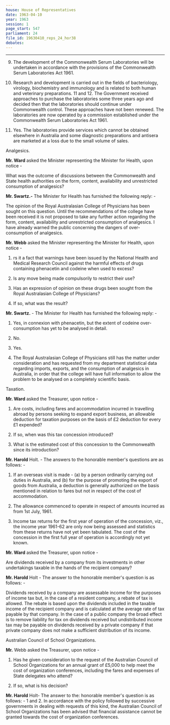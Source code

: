 ```yaml
---
house: House of Representatives
date: 1963-04-10
year: 1963
session: 1
page_start: 547
parliament: 24
file_id: 19630410_reps_24_hor38
debates:
---
```




----

9. The development of the Commonwealth Serum Laboratories will be undertaken in accordance with the provisions of the Commonwealth Serum Laboratories Act 1961. 

10. Research and development is carried out in the fields of bacteriology, virology, biochemistry and immunology and is related to both human and veterinary preparations. 11 and 12. The Government received approaches to purchase the laboratories some three years ago and decided then that the laboratories should continue under Commonwealth control. These approaches have not been renewed. The laboratories are now operated by a commission established under the Commonwealth Serum Laboratories Act 1961. 

13. Yes. The laboratories provide services which cannot be obtained elsewhere in Australia and some diagnostic preparations and antisera are marketed at a loss due to the small volume of sales. 

Analgesics. 


 **Mr. Ward** asked the Minister representing the Minister for Health, upon notice - 

What was the outcome of discussions between the Commonwealth and State health authorities on the form, content, availability and unrestricted consumption of analgesics? 


 **Mr. Swartz.-** The Minister for Health has furnished the following reply: - 

The opinion of the Royal Australasian College of Physicians has been sought on this question. Until the recommendations of the college have been received it is not proposed to take any further action regarding the form, content, availability and unrestricted consumption of analgesics. I have already warned the public concerning the dangers of over-consumption of analgesics. 


 **Mr. Webb** asked the Minister representing the Minister for Health, upon notice - 

1.  rs  it a fact that warnings have been issued by the National Health and Medical Research Council against the harmful effects of drugs containing phenacetin and codeine when used to excess? 

2. Is any move being made compulsorily to restrict their use? 

3. Has an expression of opinion on these drugs been sought from the Royal Australasian College of Physicians? 

4. If so, what was the result? 


 **Mr. Swartz.** -  The Minister for Health has furnished the following reply: - 

1. Yes, in connexion with phenacetin, but the extent of codeine over-consumption has yet to be analysed in detail. 

2. No. 

3. Yes. 

4. The Royal Australasian College of Physicians still has the matter under consideration and has requested from my department statistical data regarding imports, exports, and the consumption of analgesics in Australia, in order that the college will have full information to allow the problem to be analysed on a completely scientific basis. 

Taxation. 


 **Mr. Ward** asked the Treasurer, upon notice - 

1. Are costs, including fares and accommodation incurred in travelling abroad by persons seeking to expand export business, an allowable deduction for taxation purposes on the basis of £2 deduction for every £1 expended? 

2. If so, when was this tax concession introduced? 

3. What is the estimated cost of this concession to the Commonwealth since its introduction? 


 **Mr. Harold** Holt. - The answers to the honorable member's questions are as follows: - 

1. If an overseas visit is made - (a) by a person ordinarily carrying out duties in Australia, and (b) for the purpose of promoting the export of goods from Australia, a deduction is generally authorized on the basis mentioned in relation to fares but not in respect of the cost of accommodation. 

2. The allowance commenced to operate in respect of amounts incurred as from 1st July, 1961. 

3. Income tax returns for the first year of operation of the concession, viz., the income year 1961-62 are only now being assessed and statistics from these returns have not yet been tabulated. The cost of the concession in the first full year of operation is accordingly not yet known. 


 **Mr. Ward** asked the Treasurer, upon notice - 

Are dividends received by a company from its investments in other undertakings taxable in the hands of the recipient company? 


 **Mr. Harold** Holt - The answer to the honorable member's question  is as  follows: - 

Dividends received by a company are assessable income for the purposes of income tax but, in the case of a resident company, a rebate of tax is allowed. The rebate is based upon the dividends included in the taxable income of the recipient company and is calculated at the average rate of tax payable by that company. In the case of a public company the broad effect is to remove liability for tax on dividends received but undistributed income tax may be payable on dividends received by a private company if that private company does not make a sufficient distribution of its income. 

Australian Council of School Organizations. 


 **Mr.** Webb asked the Treasurer, upon notice - 

1. Has he given consideration to the request of the Australian Council of School Organizations for an annual grant of £5,000 to help meet the cost of organization conferences, including the fares and expenses of State delegates who attend? 

2. If so, what is his decision? 


 **Mr. Harold** Holt- The answer to the: honorable member's question is  as  follows: - 1 and 2. In accordance with the policy followed by successive governments in dealing with requests of this kind, the Australian Council of School Organizations has been advised that financial assistance cannot be granted towards the cost of organization conferences. 

